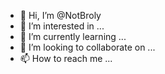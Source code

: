 - 👋 Hi, I’m @NotBroly
- 👀 I’m interested in ...
- 🌱 I’m currently learning ...
- 💞️ I’m looking to collaborate on ...
- 📫 How to reach me ...

<!---
NotBroly/NotBroly is a ✨ special ✨ repository because its `README.md` (this file) appears on your GitHub profile.
You can click the Preview link to take a look at your changes.
--->

